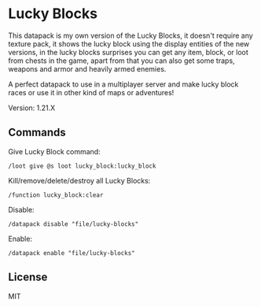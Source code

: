 # Lucky Blocks

This datapack is my own version of the Lucky Blocks, it doesn't require any texture pack, it shows the lucky block using the display entities of the new versions, in the lucky blocks surprises you can get any item, block, or loot from chests in the game, apart from that you can also get some traps, weapons and armor and heavily armed enemies.

A perfect datapack to use in a multiplayer server and make lucky block races or use it in other kind of maps or adventures!

Version: 1.21.X

## Commands

Give Lucky Block command:

```mcfunciton
/loot give @s loot lucky_block:lucky_block
```

Kill/remove/delete/destroy all Lucky Blocks:

```mcfunciton
/function lucky_block:clear
```

Disable:

```mcfunction
/datapack disable "file/lucky-blocks"
```

Enable:

```mcfunction
/datapack enable "file/lucky-blocks"
```

## License

MIT